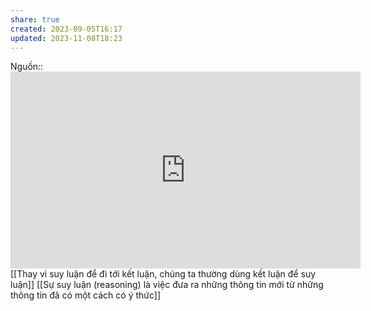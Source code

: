 ```yaml
---
share: true
created: 2023-09-05T16:17
updated: 2023-11-08T18:23
---
```

Nguồn:: <iframe width="560" height="315" src="https://www.youtube.com/embed/_ArVh3Cj9rw?start=454" title="YouTube video player" frameborder="0" allow="accelerometer; autoplay; clipboard-write; encrypted-media; gyroscope; picture-in-picture; web-share" allowfullscreen></iframe>
[[Thay vì suy luận để đi tới kết luận, chúng ta thường dùng kết luận để suy luận]]
[[Sự suy luận (reasoning) là việc đưa ra những thông tin mới từ những thông tin đã có một cách có ý thức]]